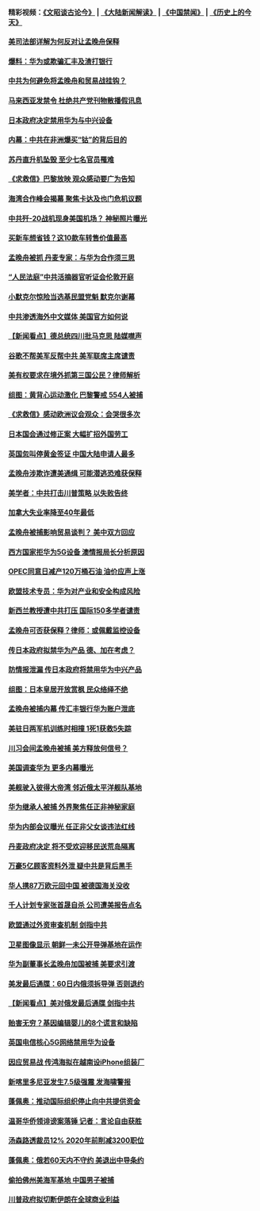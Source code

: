 #### 精彩视频：[《文昭谈古论今》](https://github.com/gfw-breaker/wenzhao/blob/master/README.md?t=12101831) | [《大陆新闻解读》](https://github.com/gfw-breaker/ntdtv-comedy/blob/master/README.md?t=12101831) | [《中国禁闻》](https://github.com/gfw-breaker/ntdtv-news/blob/master/README.md?t=12101831) | [《历史上的今天》](https://github.com/gfw-breaker/today-in-history/blob/master/README.md?t=12101831) 

#### [美司法部详解为何反对让孟晚舟保释](../pages/nsc418/n10902113.md?t=12101831) 

#### [爆料：华为或欺骗汇丰及渣打银行](../pages/nsc418/n10902104.md?t=12101831) 

#### [中共为何避免将孟晚舟和贸易战挂钩？](../pages/nsc418/n10901942.md?t=12101831) 

#### [马来西亚发禁令 杜绝共产党刊物散播假讯息](../pages/nsc418/n10901784.md?t=12101831) 

#### [日本政府决定禁用华为与中兴设备](../pages/nsc418/n10901481.md?t=12101831) 

#### [内幕：中共在非洲爆买“钴”的背后目的](../pages/nsc418/n10898949.md?t=12101831) 

#### [苏丹直升机坠毁 至少七名官员罹难](../pages/nsc418/n10900117.md?t=12101831) 

#### [《求救信》巴黎放映 观众感动要广为告知](../pages/nsc418/n10900019.md?t=12101831) 

#### [海湾合作峰会揭幕 聚焦卡达及也门危机议题](../pages/nsc418/n10899688.md?t=12101831) 

#### [中共歼-20战机现身美国机场？ 神秘照片曝光](../pages/nsc418/n10899663.md?t=12101831) 

#### [买新车想省钱？这10款车转售价值最高](../pages/nsc418/n10898117.md?t=12101831) 

#### [孟晚舟被抓 丹麦专家：与华为合作须三思](../pages/nsc418/n10899564.md?t=12101831) 

#### [“人民法庭”中共活摘器官听证会伦敦开庭](../pages/nsc418/n10899563.md?t=12101831) 

#### [小默克尔惊险当选基民盟党魁 默克尔谢幕](../pages/nsc418/n10899491.md?t=12101831) 

#### [中共渗透海外中文媒体 美国官方如何说](../pages/nsc418/n10893253.md?t=12101831) 

#### [【新闻看点】德总统四川批马克思 陆媒噤声](../pages/nsc418/n10899297.md?t=12101831) 

#### [谷歌不帮美军反帮中共 美军联席主席谴责](../pages/nsc418/n10899167.md?t=12101831) 

#### [美有权要求在境外抓第三国公民？律师解析](../pages/nsc418/n10899107.md?t=12101831) 

#### [组图：黄背心运动激化 巴黎警戒 554人被捕](../pages/nsc418/n10899057.md?t=12101831) 

#### [《求救信》感动欧洲议会观众：会哭很多次](../pages/nsc418/n10897982.md?t=12101831) 

#### [日本国会通过修正案 大幅扩招外国劳工](../pages/nsc418/n10898708.md?t=12101831) 

#### [英国忽叫停黄金签证 中国大陆申请人最多](../pages/nsc418/n10898953.md?t=12101831) 

#### [孟晚舟涉欺诈遭美通缉 可能潜逃恐难获保释](../pages/nsc418/n10898102.md?t=12101831) 

#### [美学者：中共打击川普策略 以失败告终](../pages/nsc418/n10897887.md?t=12101831) 

#### [加拿大失业率降至40年最低](../pages/nsc418/n10898188.md?t=12101831) 

#### [孟晚舟被捕影响贸易谈判？ 美中双方回应](../pages/nsc418/n10897913.md?t=12101831) 

#### [西方国家拒华为5G设备 澳情报局长分析原因](../pages/nsc418/n10897478.md?t=12101831) 

#### [OPEC同意日减产120万桶石油 油价应声上涨](../pages/nsc418/n10897630.md?t=12101831) 

#### [欧盟技术专员：华为对产业和安全构成风险](../pages/nsc418/n10897566.md?t=12101831) 

#### [新西兰教授遭中共打压 国际150多学者谴责](../pages/nsc418/n10897483.md?t=12101831) 

#### [孟晚舟可否获保释？律师：或佩戴监控设备](../pages/nsc418/n10897512.md?t=12101831) 

#### [传日本政府拟禁华为产品 德、加在考虑？](../pages/nsc418/n10897161.md?t=12101831) 

#### [防情报泄漏 传日本政府将禁用华为中兴产品](../pages/nsc418/n10896431.md?t=12101831) 

#### [组图：日本皇居开放赏枫 民众络绎不绝](../pages/nsc418/n10896770.md?t=12101831) 

#### [孟晚舟被捕内幕  传汇丰银行华为账户泄底](../pages/nsc418/n10895828.md?t=12101831) 

#### [美驻日两军机训练时相撞 1死1获救5失踪](../pages/nsc418/n10895396.md?t=12101831) 

#### [川习会间孟晚舟被捕 美方释放何信号？](../pages/nsc418/n10895625.md?t=12101831) 

#### [美国调查华为 更多内幕曝光](../pages/nsc418/n10894972.md?t=12101831) 

#### [美舰驶入彼得大帝湾 邻近俄太平洋舰队基地](../pages/nsc418/n10895184.md?t=12101831) 

#### [华为继承人被捕 外界聚焦任正非神秘家庭](../pages/nsc418/n10895153.md?t=12101831) 

#### [华为内部会议曝光 任正非父女谈违法红线](../pages/nsc418/n10895089.md?t=12101831) 

#### [丹麦政府决定 将不受欢迎移民送荒岛隔离](../pages/nsc418/n10894981.md?t=12101831) 

#### [万豪5亿顾客资料外泄 疑中共是背后黑手](../pages/nsc418/n10894557.md?t=12101831) 

#### [华人携87万欧元回中国 被德国海关没收](../pages/nsc418/n10893765.md?t=12101831) 

#### [千人计划专家张首晟自杀 公司遭美报告点名](../pages/nsc418/n10893923.md?t=12101831) 

#### [欧盟通过外资审查机制 剑指中共](../pages/nsc418/n10893505.md?t=12101831) 

#### [卫星图像显示 朝鲜一未公开导弹基地在运作](../pages/nsc418/n10893877.md?t=12101831) 

#### [华为副董事长孟晚舟加国被捕 美要求引渡](../pages/nsc418/n10893616.md?t=12101831) 

#### [美发最后通牒：60日内俄须拆导弹 否则退约](../pages/nsc418/n10893602.md?t=12101831) 

#### [【新闻看点】美对俄发最后通牒 剑指中共](../pages/nsc418/n10893354.md?t=12101831) 

#### [贻害无穷？基因编辑婴儿的8个谎言和缺陷](../pages/nsc418/n10893306.md?t=12101831) 

#### [英国电信核心5G网络禁用华为设备](../pages/nsc418/n10892579.md?t=12101831) 

#### [因应贸易战 传鸿海拟在越南设iPhone组装厂](../pages/nsc418/n10892563.md?t=12101831) 

#### [新喀里多尼亚发生7.5级强震 发海啸警报](../pages/nsc418/n10892191.md?t=12101831) 

#### [蓬佩奥：推动国际组织停止向中共提供资金](../pages/nsc418/n10891425.md?t=12101831) 

#### [温哥华侨领诽谤案落锤 记者：言论自由获胜](../pages/nsc418/n10891368.md?t=12101831) 

#### [汤森路透裁员12% 2020年前削减3200职位](../pages/nsc418/n10891272.md?t=12101831) 

#### [蓬佩奥：俄若60天内不守约 美退出中导条约](../pages/nsc418/n10891258.md?t=12101831) 

#### [偷拍佛州美海军基地 中国男子被捕](../pages/nsc418/n10891201.md?t=12101831) 

#### [川普政府拟切断伊朗在全球商业利益](../pages/nsc418/n10891131.md?t=12101831) 

